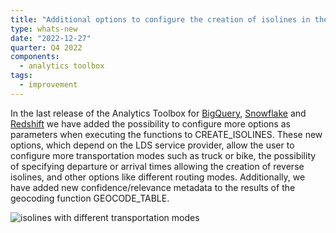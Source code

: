 ```yaml
---
title: "Additional options to configure the creation of isolines in the Analytics Toolbox"
type: whats-new
date: "2022-12-27"
quarter: Q4 2022
components:
  - analytics toolbox
tags:
  - improvement
---
```


In the last release of the Analytics Toolbox for [BigQuery](/analytics-toolbox-bigquery/release-notes/), [Snowflake](/analytics-toolbox-snowflake/release-notes/) and [Redshift](/analytics-toolbox-redshift/release-notes/) we have added the possibility to configure more options as parameters when executing the functions to CREATE_ISOLINES. These new options, which depend on the LDS service provider, allow the user to configure more transportation modes such as truck or bike, the possibility of specifying departure or arrival times allowing the creation of reverse isolines, and other options like different routing modes.
Additionally, we have added new confidence/relevance metadata to the results of the geocoding function GEOCODE_TABLE. 

![isolines with different transportation modes](/img/whats-new/isolines_transport_mode.png)